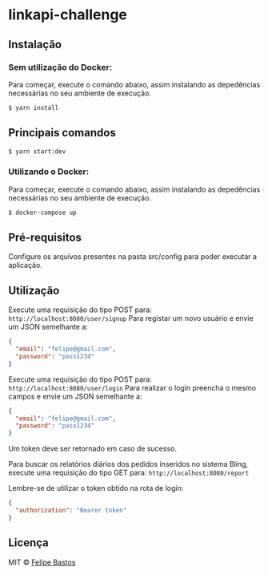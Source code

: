 # linkapi-challenge

## Instalação

### Sem utilização do Docker:

Para começar, execute o comando abaixo, assim instalando as depedências necessárias no seu ambiente de execução.

```sh
$ yarn install
```

## Principais comandos

```sh
$ yarn start:dev
```

### Utilizando o Docker:

Para começar, execute o comando abaixo, assim instalando as depedências necessárias no seu ambiente de execução.

```sh
$ docker-compose up
```

## Pré-requisitos

Configure os arquivos presentes na pasta src/config para poder executar a aplicação.

## Utilização

Execute uma requisição do tipo POST para: `http://localhost:8080/user/signup`
Para registar um novo usuário e envie um JSON semelhante a:

```json
{
  "email": "felipe@gmail.com",
  "password": "pass1234"
}
```

Execute uma requisição do tipo POST para: `http://localhost:8080/user/login`
Para realizar o login preencha o mesmo campos e envie um JSON semelhante a:

```json
{
  "email": "felipe@gmail.com",
  "password": "pass1234"
}
```

Um token deve ser retornado em caso de sucesso.

Para buscar os relatórios diários dos pedidos inseridos no sistema Bling, execute uma requisição do tipo GET para: `http://localhost:8080/report`

Lembre-se de utilizar o token obtido na rota de login:

```json
{
  "authorization": "Bearer token"
}
```

## Licença

MIT © [Felipe Bastos](https://github.com/felipebc11)

